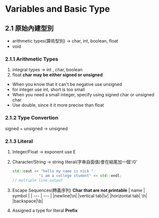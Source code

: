 # Variables and Basic Type
## 2.1 原始內建型別
- arithmetic types(算術型別) -> char, int, boolean, float
- void

### 2.1.1 Arithmetic Types
1. integral types -> int , char, boolean
2. float
**char may be either signed or unsigned**
- When you know that it can't be negative use unsigned
- for integer use int, short is too small
- When you need a small integer, specify using signed char or unsigned char
- Use double, since it it more precise than float

### 2.1.2 Type Convertion
signed + unsigned -> unsigned

### 2.1.3 Literal
1. Integer/Float
    -> exponent use E 
2. Character/String
    -> string literal(字串自面值)會在結尾加一個'/0'
    ```cpp
    std::cout << "hello my name is nick "
                "i am a college student" << std::endl;
    // multiple line output
    ``` 
3. Escape Sequences(轉義序列)
**Char that are not printable**
| name | symbol | 
| ---  | ---    |
|newline|\n|
|vertical tab|\v|
|horizontal tab| \h|
|backspace|\b|

4. Assigned a type for literal 
**Prefix**












